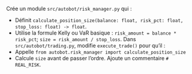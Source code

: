 Crée un module `src/autobot/risk_manager.py` qui :
- Définit `calculate_position_size(balance: float, risk_pct: float, stop_loss: float) -> float`.
- Utilise la formule Kelly ou VaR basique : `risk_amount = balance * risk_pct`; `size = risk_amount / stop_loss`.
Dans `src/autobot/trading.py`, modifie `execute_trade()` pour qu’il :
- Appelle `from autobot.risk_manager import calculate_position_size`
- Calcule `size` avant de passer l’ordre.
Ajoute un commentaire `# REAL_RISK`.
